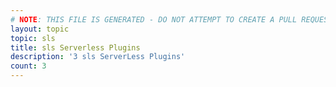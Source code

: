```yaml
---
# NOTE: THIS FILE IS GENERATED - DO NOT ATTEMPT TO CREATE A PULL REQUEST TO UPDATE THE DATA. 
layout: topic
topic: sls
title: sls Serverless Plugins
description: '3 sls ServerLess Plugins'
count: 3
---
```

